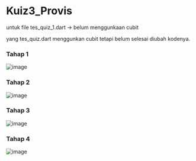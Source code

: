 # Kuiz3_Provis


untuk file tes_quiz_1.dart -> belum menggunkaan cubit

yang tes_quiz.dart menggunkan cubit tetapi belum selesai diubah kodenya.
### Tahap 1
![image](https://github.com/labibhusain14/Kuiz3_Provis/assets/119772365/70c07262-bfc0-40cd-b4ec-f340144664ef)

### Tahap 2
![image](https://github.com/labibhusain14/Kuiz3_Provis/assets/119772365/d6a6d698-afb0-449b-a0b0-d8a71e5362b1)

### Tahap 3
![image](https://github.com/labibhusain14/Kuiz3_Provis/assets/119772365/4e9ec516-8cac-40f1-9e0c-3303a76e91ec)

### Tahap 4
![image](https://github.com/labibhusain14/Kuiz3_Provis/assets/119772365/99a16629-e74a-44c3-bda5-5f5babef16da)
